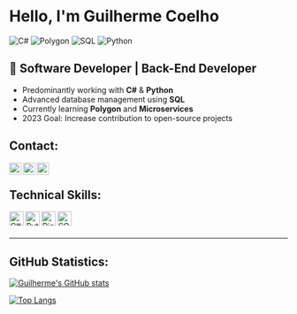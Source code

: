 # Hello, I'm Guilherme Coelho

![C#](https://img.shields.io/badge/-C%23-239120?style=flat-square&logo=c%2B%2B&logoColor=ffffff)
![Polygon](https://img.shields.io/badge/-Polygon-999999?style=flat-square&logo=polygon&logoColor=white)
![SQL](https://img.shields.io/badge/-SQL-4479A1?style=flat-square&logo=postgresql&logoColor=white)
![Python](https://img.shields.io/badge/-Python-999999?style=flat-square&logo=polygon&logoColor=white)

## 🎯 Software Developer | Back-End Developer 

- Predominantly working with **C#** & **Python**
- Advanced database management using **SQL**
- Currently learning **Polygon** and **Microservices**
- 2023 Goal: Increase contribution to open-source projects

## Contact:
[<img align="left" alt="LinkedIn" width="22px" src="https://simpleicons.org/icons/linkedin.svg" />](https://linkedin.com/in/guicoelhods)
[<img align="left" alt="Instagram" width="22px" src="https://simpleicons.org/icons/instagram.svg" />](https://instagram.com/guicoelhods)
[<img align="left" alt="Email" width="22px" src="https://simpleicons.org/icons/gmail.svg" />](mailto:guicoelhods@icloud.com)
<br />

## Technical Skills:

<img align="left" alt="C#" width="26px" src="https://simpleicons.org/icons/csharp.svg" />
<img align="left" alt="Python" width="26px" src="https://simpleicons.org/icons/python.svg" />
<img align="left" alt="Django" width="26px" src="https://simpleicons.org/icons/django.svg" />
<img align="left" alt="SQL" width="26px" src="https://simpleicons.org/icons/mysql.svg" />
<br />
<br />

---

## GitHub Statistics:

[![Guilherme's GitHub stats](https://github-readme-stats.vercel.app/api?username=guicoelhods&count_private=true&theme=dracula&hide=issues)](https://github.com/guicoelhods/github-readme-stats)

[![Top Langs](https://github-readme-stats.vercel.app/api/top-langs/?username=guicoelhods&theme=dracula&layout=compact)](https://github.com/guicoelhods/github-readme-stats)

